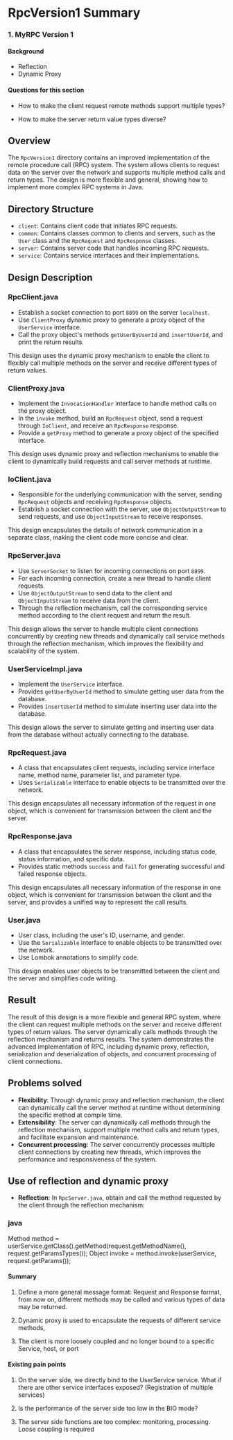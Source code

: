 # RpcVersion1 Summary
### 1. MyRPC Version 1

#### Background

- Reflection
- Dynamic Proxy

#### Questions for this section

- How to make the client request remote methods support multiple types?

- How to make the server return value types diverse?

## Overview
The `RpcVersion1` directory contains an improved implementation of the remote procedure call (RPC) system. The system allows clients to request data on the server over the network and supports multiple method calls and return types. The design is more flexible and general, showing how to implement more complex RPC systems in Java.

## Directory Structure
- `client`: Contains client code that initiates RPC requests.
- `common`: Contains classes common to clients and servers, such as the `User` class and the `RpcRequest` and `RpcResponse` classes.
- `server`: Contains server code that handles incoming RPC requests.
- `service`: Contains service interfaces and their implementations.

## Design Description

### RpcClient.java
- Establish a socket connection to port `8899` on the server `localhost`.
- Use `ClientProxy` dynamic proxy to generate a proxy object of the `UserService` interface.
- Call the proxy object's methods `getUserByUserId` and `insertUserId`, and print the return results.

This design uses the dynamic proxy mechanism to enable the client to flexibly call multiple methods on the server and receive different types of return values.

### ClientProxy.java
- Implement the `InvocationHandler` interface to handle method calls on the proxy object.
- In the `invoke` method, build an `RpcRequest` object, send a request through `IoClient`, and receive an `RpcResponse` response.
- Provide a `getProxy` method to generate a proxy object of the specified interface.

This design uses dynamic proxy and reflection mechanisms to enable the client to dynamically build requests and call server methods at runtime.

### IoClient.java
- Responsible for the underlying communication with the server, sending `RpcRequest` objects and receiving `RpcResponse` objects.
- Establish a socket connection with the server, use `ObjectOutputStream` to send requests, and use `ObjectInputStream` to receive responses.

This design encapsulates the details of network communication in a separate class, making the client code more concise and clear.

### RpcServer.java
- Use `ServerSocket` to listen for incoming connections on port `8899`.
- For each incoming connection, create a new thread to handle client requests.
- Use `ObjectOutputStream` to send data to the client and `ObjectInputStream` to receive data from the client.
- Through the reflection mechanism, call the corresponding service method according to the client request and return the result.

This design allows the server to handle multiple client connections concurrently by creating new threads and dynamically call service methods through the reflection mechanism, which improves the flexibility and scalability of the system.

### UserServiceImpl.java
- Implement the `UserService` interface.
- Provides `getUserByUserId` method to simulate getting user data from the database.
- Provides `insertUserId` method to simulate inserting user data into the database.

This design allows the server to simulate getting and inserting user data from the database without actually connecting to the database.

### RpcRequest.java
- A class that encapsulates client requests, including service interface name, method name, parameter list, and parameter type.
- Uses `Serializable` interface to enable objects to be transmitted over the network.

This design encapsulates all necessary information of the request in one object, which is convenient for transmission between the client and the server.

### RpcResponse.java
- A class that encapsulates the server response, including status code, status information, and specific data.
- Provides static methods `success` and `fail` for generating successful and failed response objects.

This design encapsulates all necessary information of the response in one object, which is convenient for transmission between the client and the server, and provides a unified way to represent the call results.

### User.java
- User class, including the user's ID, username, and gender.
- Use the `Serializable` interface to enable objects to be transmitted over the network.
- Use Lombok annotations to simplify code.

This design enables user objects to be transmitted between the client and the server and simplifies code writing.

## Result
The result of this design is a more flexible and general RPC system, where the client can request multiple methods on the server and receive different types of return values. The server dynamically calls methods through the reflection mechanism and returns results. The system demonstrates the advanced implementation of RPC, including dynamic proxy, reflection, serialization and deserialization of objects, and concurrent processing of client connections.

## Problems solved
- **Flexibility**: Through dynamic proxy and reflection mechanism, the client can dynamically call the server method at runtime without determining the specific method at compile time.
- **Extensibility**: The server can dynamically call methods through the reflection mechanism, support multiple method calls and return types, and facilitate expansion and maintenance.
- **Concurrent processing**: The server concurrently processes multiple client connections by creating new threads, which improves the performance and responsiveness of the system.

## Use of reflection and dynamic proxy
- **Reflection**: In `RpcServer.java`, obtain and call the method requested by the client through the reflection mechanism:
### java
Method method = userService.getClass().getMethod(request.getMethodName(), request.getParamsTypes());
Object invoke = method.invoke(userService, request.getParams());

#### Summary

1. Define a more general message format: Request and Response format, from now on, different methods may be called and various types of data may be returned.

2. Dynamic proxy is used to encapsulate the requests of different service methods,

3. The client is more loosely coupled and no longer bound to a specific Service, host, or port

#### Existing pain points

1. On the server side, we directly bind to the UserService service. What if there are other service interfaces exposed? (Registration of multiple services)

2. Is the performance of the server side too low in the BIO mode?

3. The server side functions are too complex: monitoring, processing. Loose coupling is required
